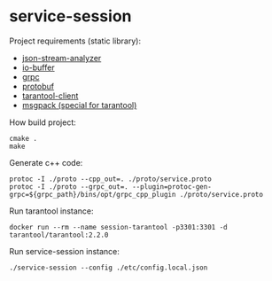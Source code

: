 # service-session

Project requirements (static library):
  - [json-stream-analyzer](https://github.com/Alexander1000/json-stream-analyzer)
  - [io-buffer](https://github.com/Alexander1000/io-buffer)
  - [grpc](https://github.com/grpc/grpc.git)
  - [protobuf](https://github.com/google/protobuf.git)
  - [tarantool-client](https://github.com/tarantool/tarantool-c.git)
  - [msgpack (special for tarantool)](https://github.com/tarantool/msgpuck.git)

How build project:
```shell
cmake .
make
```

Generate c++ code:
```shell
protoc -I ./proto --cpp_out=. ./proto/service.proto
protoc -I ./proto --grpc_out=. --plugin=protoc-gen-grpc=${grpc_path}/bins/opt/grpc_cpp_plugin ./proto/service.proto
```

Run tarantool instance:
```shell
docker run --rm --name session-tarantool -p3301:3301 -d tarantool/tarantool:2.2.0
```

Run service-session instance:
```shell
./service-session --config ./etc/config.local.json
```
